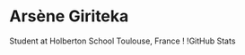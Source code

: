 # Arsène Giriteka
Student at Holberton School Toulouse, France !
!GitHub Stats
[](https://github.com/ArseneGiriteka/ArseneGiriteka/blob/main/images/me.jpg)